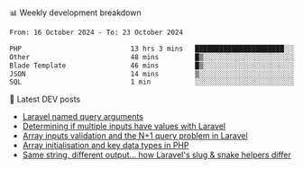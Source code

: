 📊 Weekly development breakdown
<!--START_SECTION:waka-->

```txt
From: 16 October 2024 - To: 23 October 2024

PHP                           13 hrs 3 mins   ██████████████████████░░░   87.67 %
Other                         48 mins         █▒░░░░░░░░░░░░░░░░░░░░░░░   05.44 %
Blade Template                46 mins         █▒░░░░░░░░░░░░░░░░░░░░░░░   05.20 %
JSON                          14 mins         ▒░░░░░░░░░░░░░░░░░░░░░░░░   01.57 %
SQL                           1 min           ░░░░░░░░░░░░░░░░░░░░░░░░░   00.12 %
```

<!--END_SECTION:waka-->

📕 Latest DEV posts
<!-- BLOG-POST-LIST:START -->
- [Laravel named query arguments](https://dev.to/michaelvickersuk/laravel-named-query-arguments-28kd)
- [Determining if multiple inputs have values with Laravel](https://dev.to/michaelvickersuk/determining-if-multiple-inputs-have-values-with-laravel-km6)
- [Array inputs validation and the N+1 query problem in Laravel](https://dev.to/michaelvickersuk/array-inputs-validation-and-the-n1-query-problem-in-laravel-2agb)
- [Array initialisation and key data types in PHP](https://dev.to/michaelvickersuk/array-initialisation-and-key-data-types-in-php-1e5b)
- [Same string, different output... how Laravel&#39;s slug &amp; snake helpers differ](https://dev.to/michaelvickersuk/same-string-different-output-how-laravels-slug-snake-helpers-differ-1ccj)
<!-- BLOG-POST-LIST:END -->
